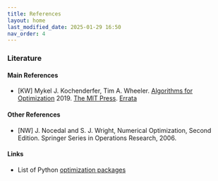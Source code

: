 ```yaml
---
title: References
layout: home
last_modified_date: 2025-01-29 16:50
nav_order: 4
---
```



### Literature

#### Main References

- [KW] Mykel J. Kochenderfer, Tim A. Wheeler. [Algorithms for Optimization](https://algorithmsbook.com/optimization/) 2019. [The MIT Press](https://mitpress.mit.edu/9780262039420/algorithms-for-optimization/). [Errata](https://github.com/algorithmsbooks/optimization)

#### Other References

- [NW] J. Nocedal and S. J. Wright, Numerical Optimization, Second Edition. Springer Series in Operations Research, 2006.

#### Links

- List of Python [optimization packages](https://feloopy.github.io/blog/list-of-optimization-packages.html)